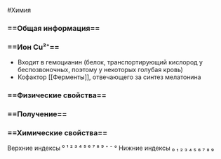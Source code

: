 #Химия 
### ==Общая информация==
### ==Ион Cu²⁺==
- Входит в гемоцианин (белок, транспортирующий кислород у беспозвоночных, поэтому у некоторых голубая кровь)
- Кофактор [[Ферменты]], отвечающего за синтез мелатонина
### ==Физические свойства==
### ==Получение==
### ==Химические свойства==

Верхние индексы ⁰ ¹ ² ³ ⁴ ⁵ ⁶ ⁷ ⁸ ⁹ ⁺ ⁻ °
Нижние индексы ₀ ₁ ₂ ₃ ₄ ₅ ₆ ₇ ₈ ₉ 